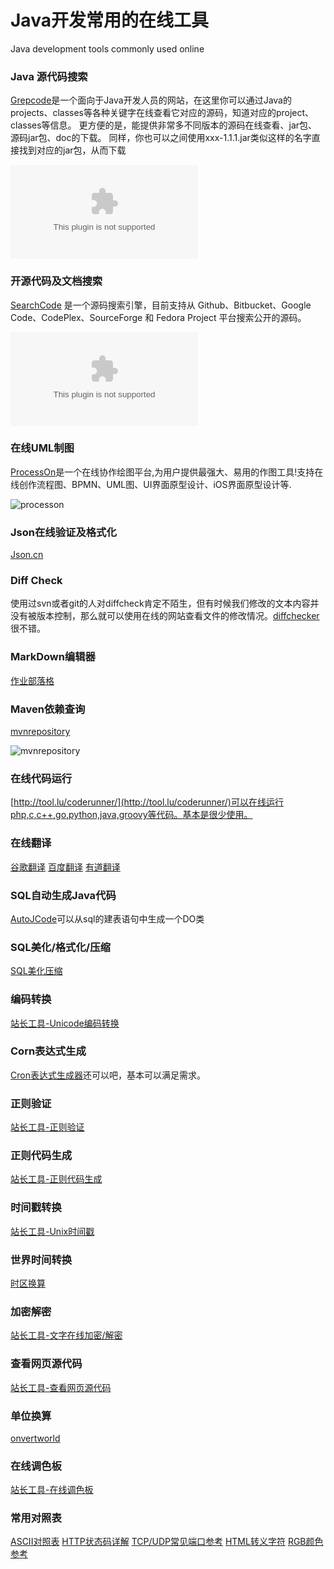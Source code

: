 # Java开发常用的在线工具
Java development tools commonly used online

### Java 源代码搜索
[Grepcode](http://grepcode.com/)是一个面向于Java开发人员的网站，在这里你可以通过Java的projects、classes等各种关键字在线查看它对应的源码，知道对应的project、classes等信息。 更方便的是，能提供非常多不同版本的源码在线查看、jar包、源码jar包、doc的下载。 同样，你也可以之间使用xxx-1.1.1.jar类似这样的名字直接找到对应的jar包，从而下载

![grepcode.com](/img/grepcode.com)

### 开源代码及文档搜索

[SearchCode](https://searchcode.com/) 是一个源码搜索引擎，目前支持从 Github、Bitbucket、Google Code、CodePlex、SourceForge 和 Fedora Project 平台搜索公开的源码。

![searchcode.com](/img/searchcode.com)

### 在线UML制图

[ProcessOn](https://www.processon.com/)是一个在线协作绘图平台,为用户提供最强大、易用的作图工具!支持在线创作流程图、BPMN、UML图、UI界面原型设计、iOS界面原型设计等.

![processon](/img/processon)

### Json在线验证及格式化

[Json.cn](http://json.cn/)

### Diff Check

使用过svn或者git的人对diffcheck肯定不陌生，但有时候我们修改的文本内容并没有被版本控制，那么就可以使用在线的网站查看文件的修改情况。[diffchecker](https://www.diffchecker.com/)很不错。

### MarkDown编辑器
[作业部落格](https://www.zybuluo.com)

### Maven依赖查询

[mvnrepository](http://mvnrepository.com/)

![mvnrepository](/img/mvnrepository)

### 在线代码运行
[http://tool.lu/coderunner/](http://tool.lu/coderunner/)可以在线运行php,c,c++,go,python,java,groovy等代码。基本是很少使用。

### 在线翻译
[谷歌翻译](https://translate.google.cn/)
[百度翻译](http://fanyi.baidu.com/)
[有道翻译](http://fanyi.youdao.com/)

### SQL自动生成Java代码
[AutoJCode](http://www.autojcode.com/code/sql2class.jsp)可以从sql的建表语句中生成一个DO类

### SQL美化/格式化/压缩
[SQL美化压缩](http://tool.lu/sql/)

### 编码转换
[站长工具-Unicode编码转换](http://tool.chinaz.com/tools/unicode.aspx)

### Corn表达式生成
[Cron表达式生成器](http://www.pdtools.net/tools/becron.jsp)还可以吧，基本可以满足需求。

### 正则验证
[站长工具-正则验证](http://tool.chinaz.com/regex)

### 正则代码生成
[站长工具-正则代码生成](http://tool.chinaz.com/tools/regexgenerate)

### 时间戳转换
[站长工具-Unix时间戳](http://tool.chinaz.com/Tools/unixtime.aspx)

### 世界时间转换
[时区换算](http://www.timebie.com/cn/easternbeijing.php)

### 加密解密
[站长工具-文字在线加密/解密](http://tool.chinaz.com/tools/textencrypt.aspx)

### 查看网页源代码
[站长工具-查看网页源代码](http://s.tool.chinaz.com/tools/pagecode.aspx)

### 单位换算
[onvertworld](http://www.convertworld.com/zh-hans/)

### 在线调色板
[站长工具-在线调色板](http://tool.chinaz.com/Tools/OnlineColor.aspx)

### 常用对照表
[ASCII对照表](http://tool.oschina.net/commons?type=4)
[HTTP状态码详解](http://tool.oschina.net/commons?type=5)
[TCP/UDP常见端口参考](http://tool.oschina.net/commons?type=7)
[HTML转义字符](http://tool.oschina.net/commons?type=2)
[RGB颜色参考](http://tool.oschina.net/commons?type=3)